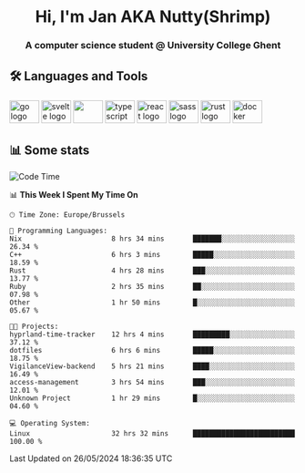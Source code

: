 <h1 align="center">Hi, I'm Jan AKA Nutty(Shrimp)</h1>
<h3 align="center">A computer science student @ University College Ghent</h3>

<h2 align="left">🛠️ Languages and Tools</h2>

###

<div align="left">
  <img src="https://cdn.jsdelivr.net/gh/devicons/devicon/icons/go/go-original.svg" height="40" width="52" alt="go logo"  />
  <img src="https://cdn.jsdelivr.net/gh/devicons/devicon@latest/icons/svelte/svelte-original.svg"  height="40" width="52" alt="svelte logo" />
  <img src="https://cdn.jsdelivr.net/gh/devicons/devicon@latest/icons/tailwindcss/tailwindcss-original.svg" height="40" width="52" />
  <img src="https://cdn.jsdelivr.net/gh/devicons/devicon/icons/typescript/typescript-original.svg" height="40" width="52" alt="typescript logo"  />
  <img src="https://cdn.jsdelivr.net/gh/devicons/devicon/icons/react/react-original.svg" height="40" width="52" alt="react logo"  />
  <img src="https://cdn.jsdelivr.net/gh/devicons/devicon/icons/sass/sass-original.svg" height="40" width="52" alt="sass logo"  />
  <img src="https://cdn.jsdelivr.net/gh/devicons/devicon@latest/icons/rust/rust-original.svg" height="40" width="52" alt="rust logo" />
  <img src="https://cdn.jsdelivr.net/gh/devicons/devicon/icons/docker/docker-original.svg" height="40" width="52" alt="docker logo"  />
</div>

<h2>📊 Some stats</h2>

<!--START_SECTION:waka-->
![Code Time](http://img.shields.io/badge/Code%20Time-4%2C559%20hrs%2010%20mins-blue)

📊 **This Week I Spent My Time On** 

```text
🕑︎ Time Zone: Europe/Brussels

💬 Programming Languages: 
Nix                      8 hrs 34 mins       ███████░░░░░░░░░░░░░░░░░░   26.34 % 
C++                      6 hrs 3 mins        █████░░░░░░░░░░░░░░░░░░░░   18.59 % 
Rust                     4 hrs 28 mins       ███░░░░░░░░░░░░░░░░░░░░░░   13.77 % 
Ruby                     2 hrs 35 mins       ██░░░░░░░░░░░░░░░░░░░░░░░   07.98 % 
Other                    1 hr 50 mins        █░░░░░░░░░░░░░░░░░░░░░░░░   05.67 % 

🐱‍💻 Projects: 
hyprland-time-tracker    12 hrs 4 mins       █████████░░░░░░░░░░░░░░░░   37.12 % 
dotfiles                 6 hrs 6 mins        █████░░░░░░░░░░░░░░░░░░░░   18.75 % 
VigilanceView-backend    5 hrs 21 mins       ████░░░░░░░░░░░░░░░░░░░░░   16.49 % 
access-management        3 hrs 54 mins       ███░░░░░░░░░░░░░░░░░░░░░░   12.01 % 
Unknown Project          1 hr 29 mins        █░░░░░░░░░░░░░░░░░░░░░░░░   04.60 % 

💻 Operating System: 
Linux                    32 hrs 32 mins      █████████████████████████   100.00 % 
```


 Last Updated on 26/05/2024 18:36:35 UTC
<!--END_SECTION:waka-->
